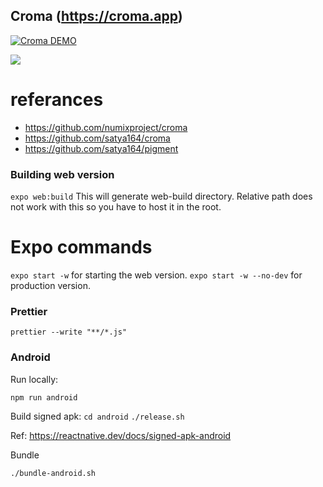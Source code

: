 ## Croma (https://croma.app)

[![Croma DEMO](https://img.youtube.com/vi/KqrsdAuvW40/0.jpg)](https://www.youtube.com/watch?v=KqrsdAuvW40)

![](Croma_web.gif)

# referances

- https://github.com/numixproject/croma
- https://github.com/satya164/croma
- https://github.com/satya164/pigment

### Building web version

`expo web:build`
This will generate web-build directory. Relative path does not work with this so you have to host it in the root.

# Expo commands

`expo start -w` for starting the web version.
`expo start -w --no-dev` for production version.

### Prettier

`prettier --write "**/*.js"`

### Android

Run locally:

`npm run android`

Build signed apk:
`cd android`
`./release.sh`

Ref: https://reactnative.dev/docs/signed-apk-android

Bundle

`./bundle-android.sh`
